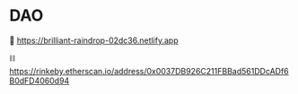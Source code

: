 # DAO
👀 https://brilliant-raindrop-02dc36.netlify.app

⛓️ https://rinkeby.etherscan.io/address/0x0037DB926C211FBBad561DDcADf6B0dFD4060d94

